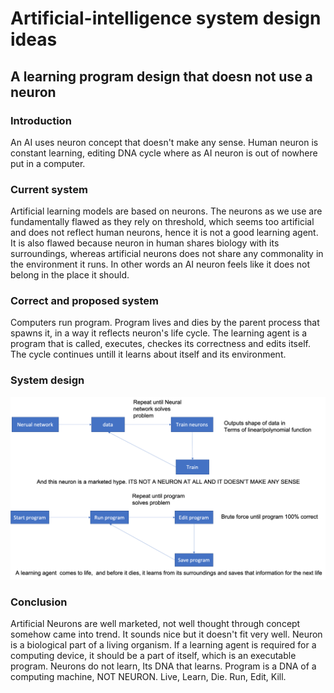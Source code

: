 # Artificial-intelligence system design ideas

## A learning program design that doesn not use a neuron

### Introduction

An AI uses neuron concept that doesn't make any sense. Human neuron is constant learning, editing DNA cycle where as AI neuron is out of nowhere put in a computer.


### Current system

Artificial learning models are based on neurons. The neurons as we use are fundamentally flawed as they rely on threshold, which seems too artificial and does not reflect human neurons, hence it is not a good learning agent. It is also flawed because neuron in human shares biology with its surroundings, whereas artificial neurons does not share any commonality in the environment it runs. In other words an AI neuron feels like it does not belong in the place it should. 

### Correct and proposed system

Computers run program. Program lives and dies by the parent process that spawns it, in a way it reflects neuron's life cycle. The learning agent is a program that is called, executes, checkes its correctness and edits itself. The cycle continues untill it learns about itself and its environment.

### System design

![](https://github.com/imvetri/artificial-intelligence/blob/master/No.Neuron.Learning.Machine.png)


### Conclusion

Artificial Neurons are well marketed, not well thought through concept somehow came into trend. It sounds nice but it doesn't fit very well. Neuron is a biological part of a living organism. If a learning agent is required for a computing device, it should be a part of itself, which is an executable program. Neurons do not learn, Its DNA that learns. Program is a DNA of a computing machine, NOT NEURON. Live, Learn, Die. Run, Edit, Kill.



